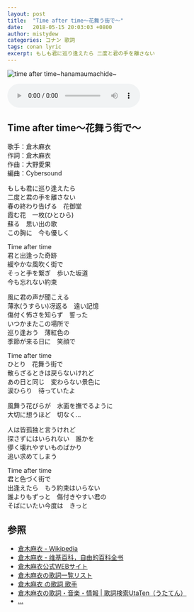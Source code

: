```yaml
---
layout: post
title:  "Time after time～花舞う街で～"
date:   2018-05-15 20:03:03 +0800
author: mistydew
categories: コナン 歌詞
tags: conan lyric
excerpt: もしも君に巡り逢えたら 二度と君の手を離さない
---
```

![time after time~hanamaumachide~](https://raw.githubusercontent.com/mistydew/dc/master/images/Time%20after%20time%EF%BD%9E%E8%8A%B1%E8%88%9E%E3%81%86%E8%A1%97%E3%81%A7%EF%BD%9E.jpg)

<audio controls>
  <source src="https://raw.githubusercontent.com/mistydew/dc/master/audio/Time%20after%20time%7E%E8%8A%B1%E8%88%9E%E3%81%86%E8%A1%97%E3%81%A7%7E.mp3" type="audio/mpeg">
您的浏览器不支持 audio 元素。
</audio>

## Time after time～花舞う街で～

歌手：倉木麻衣<br>
作詞：倉木麻衣<br>
作曲：大野愛果<br>
編曲：Cybersound

もしも君に巡り逢えたら<br>
二度と君の手を離さない<br>
春の終わり告げる　花御堂<br>
霞む花　一枚(ひとひら)<br>
蘇る　思い出の歌<br>
この胸に　今も優しく

Time after time<br>
君と出逢った奇跡<br>
緩やかな風吹く街で<br>
そっと手を繋ぎ　歩いた坂道<br>
今も忘れない約束

風に君の声が聞こえる<br>
薄氷(うすらい)冴返る　遠い記憶<br>
傷付く怖さを知らず　誓った<br>
いつかまたこの場所で<br>
巡り逢おう　薄紅色の<br>
季節が来る日に　笑顔で

Time after time<br>
ひとり　花舞う街で<br>
散らざるときは戻らないけれど<br>
あの日と同じ　変わらない景色に<br>
涙ひらり　待っていたよ

風舞う花びらが　水面を撫でるように<br>
大切に想うほど　切なく…

人は皆孤独と言うけれど<br>
探さずにはいられない　誰かを<br>
儚く壊れやすいものばかり<br>
追い求めてしまう

Time after time<br>
君と色づく街で<br>
出逢えたら　もう約束はいらない<br>
誰よりもずっと　傷付きやすい君の<br>
そばにいたい今度は　きっと

## 参照
* [倉木麻衣 - Wikipedia](https://ja.wikipedia.org/wiki/倉木麻衣)
* [倉木麻衣 - 维基百科，自由的百科全书](https://zh.wikipedia.org/wiki/倉木麻衣)
* [倉木麻衣公式WEBサイト](http://www.mai-kuraki.com)
* [倉木麻衣の歌詞一覧リスト](https://www.uta-net.com/artist/3126)
* [倉木麻衣 の歌詞 歌手](http://www.kasi-time.com/subcat-uta-393-1.html)
* [倉木麻衣の歌詞・音楽・情報 \| 歌詞検索UtaTen（うたてん）](https://utaten.com/artist/倉木麻衣)
* [...](https://github.com/mistydew)
